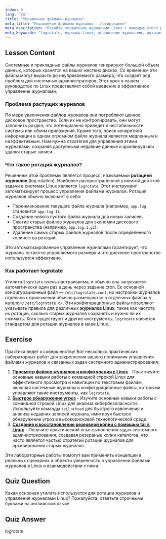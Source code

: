 ```yaml
---
index: 6
lang: "ru"
title: "Управление файлами журналов"
meta_title: "Управление файлами журналов - Логирование"
meta_description: "Освойте управление журналами Linux с помощью этого руководства для начинающих по logrotate. Узнайте, как ротация журналов экономит место на диске, как ее настроить и поддерживать порядок в системных журналах."
meta_keywords: "logrotate, журналы Linux, управление журналами, ротация журналов, руководство Linux, начинающий, гайд, место на диске"
---
```


## Lesson Content

Системные и прикладные файлы журналов генерируют большой объем данных, которые хранятся на ваших жестких дисках. Со временем эти файлы могут вырасти до неуправляемого размера, что создает ряд проблем для системных администраторов. Этот урок в нашем руководстве по Linux представляет собой введение в эффективное управление журналами.

### Проблема растущих журналов

По мере увеличения файлов журналов они потребляют ценное дисковое пространство. Если их не контролировать, они могут заполнить раздел, что потенциально приведет к нестабильности системы или сбоям приложений. Кроме того, поиск конкретной информации в одном огромном файле журнала является медленным и неэффективным. Нам нужна стратегия для управления этими журналами, сохраняя доступными недавние данные и архивируя или удаляя старые записи.

### Что такое ротация журналов?

Решением этой проблемы является процесс, называемый **ротацией журналов** (log rotation). Наиболее распространенной утилитой для этой задачи в системах Linux является `logrotate`. Этот инструмент автоматизирует процесс управления файлами журналов. Ротация журналов обычно включает в себя:

- Переименование текущего файла журнала (например, `app.log` становится `app.log.1`).
- Создание нового пустого файла журнала для новых записей.
- Сжатие старых файлов журналов для экономии дискового пространства (например, `app.log.1.gz`).
- Удаление самых старых файлов журналов после определенного количества ротаций.

Это автоматизированное управление журналами гарантирует, что журналы остаются управляемого размера и что дисковое пространство используется эффективно.

### Как работает logrotate

Утилита `logrotate` очень настраиваема, и обычно она запускается автоматически один раз в день через задание cron. Ее основной конфигурационный файл — `/etc/logrotate.conf`, но настройки журналов отдельных приложений обычно размещаются в отдельных файлах в каталоге `/etc/logrotate.d/`. Эти конфигурационные файлы позволяют указывать правила для различных **журналов Linux**, такие как частота их ротации, сколько старых журналов сохранять и нужно ли их сжимать. Хотя существуют и другие инструменты, `logrotate` является стандартом для ротации журналов в мире Linux.

## Exercise

Практика ведет к совершенству! Вот несколько практических лабораторных работ для закрепления вашего понимания управления файлами журналов и связанных задач системного администрирования:

1.  **[Просмотр файлов журналов и конфигурации в Linux](https://labex.io/ru/labs/linux-viewing-log-and-configuration-files-in-linux-387914)** - Практикуйте основные навыки работы с командной строкой Linux для эффективного просмотра и навигации по текстовым файлам, включая системные журналы и конфигурационные файлы, которыми управляют такие инструменты, как `logrotate`.
2.  **[Быстрое обнаружение угроз](https://labex.io/ru/labs/linux-rapid-threat-detection-387930)** - Изучите основные навыки работы с командной строкой Linux для анализа кибербезопасности. Используйте команды `tail` и `head` для быстрого извлечения и анализа недавних записей журнала, имитируя быстрое обнаружение угроз в высокорисковой технологической среде.
3.  **[Создание и восстановление резервной копии с помощью tar в Linux](https://labex.io/ru/labs/comptia-create-and-restore-a-backup-with-tar-in-linux-590843)** - Получите практический опыт выполнения задач системного администрирования, создавая резервные копии каталогов, что часто является частью стратегий ротации журналов для архивирования старых журналов.

Эти лабораторные работы помогут вам применять концепции в реальных сценариях и обрести уверенность в управлении файлами журналов в Linux и взаимодействии с ними.

## Quiz Question

Какая основная утилита используется для ротации журналов и управления журналами Linux? Пожалуйста, ответьте строчными буквами на английском языке.

## Quiz Answer

logrotate
